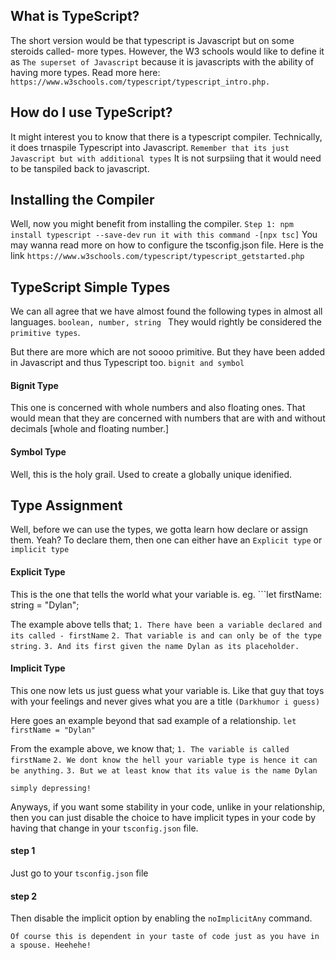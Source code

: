 ## What is TypeScript?

The short version would be that typescript is Javascript but on some steroids called- more types.
However, the W3 schools would like to define it as 
```The superset of Javascript``` because it is javascripts with the ability of having more types. Read more here: ```https://www.w3schools.com/typescript/typescript_intro.php.```

## How do I use TypeScript?

It might interest you to know that there is a typescript compiler. Technically, it does trnaspile Typescript into Javascript. 
```Remember that its just Javascript but with additional types```
It is not surpsiing that it would need to be tanspiled back to javascript.

## Installing the Compiler
Well, now you might benefit from installing the compiler.
```Step 1: npm install typescript --save-dev```
```run it with this command -[npx tsc]```
You may wanna read more on how to configure the tsconfig.json file. Here is the link ```https://www.w3schools.com/typescript/typescript_getstarted.php```

## TypeScript Simple Types

We can all agree that we have almost found the following types in almost all languages. ```boolean, number, string ```
They would rightly be considered the ```primitive types```.

But there are more which are not soooo primitive. But they have been added in Javascript and thus Typescript too.
```bignit and symbol``` 

#### Bignit Type
This one is concerned with whole numbers and also floating ones. That would mean that they are concerned with numbers that are with and without decimals [whole and floating number.]

#### Symbol Type
Well, this is the holy grail. Used to create a globally unique idenified. 

## Type Assignment
Well, before we can use the types, we gotta learn how declare or assign them. Yeah?
To declare them, then one can either have an ```Explicit type``` or ```implicit type```

#### Explicit Type
This is the one that tells the world what your variable is. 
eg. ```let firstName: string = "Dylan";

The example above tells that; 
```1. There have been a variable declared and its called - firstName```
```2. That variable is and can only be of the type string.```
```3. And its first given the name Dylan as its placeholder.```

#### Implicit Type
This one now lets us just guess what your variable is. Like that guy that toys with your feelings and never gives what you are a title ```(Darkhumor i guess)```

Here goes an example beyond that sad example of a relationship.
```let firstName = "Dylan"```

From the example above, we know that;
```1. The variable is called firstName```
```2. We dont know the hell your variable type is hence it can be anything.```
```3. But we at least know that its value is the name Dylan```

```simply depressing!```

Anyways, if you want some stability in your code, unlike in your relationship, then you can just disable the choice to have implicit types in your code by having that change in your ```tsconfig.json``` file.

#### step 1
Just go to your ```tsconfig.json``` file

#### step 2
Then disable the implicit option by enabling the ```noImplicitAny``` command. 

```Of course this is dependent in your taste of code just as you have in a spouse. Heehehe!```
